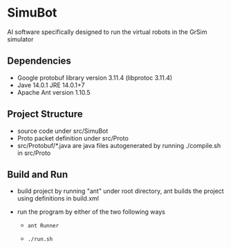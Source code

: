 # SimuBot
AI software specifically designed to run the virtual robots in the GrSim simulator

## Dependencies
* Google protobuf library version 3.11.4 (libprotoc 3.11.4)
* Jave 14.0.1 JRE 14.0.1+7
* Apache Ant version 1.10.5

## Project Structure
* source code under src/SimuBot
* Proto packet definition under src/Proto
* src/Protobuf/*.java are java files autogenerated by running ./compile.sh in src/Proto

## Build and Run

* build project by running "ant" under root directory, ant builds the project using definitions in build.xml

* run the program by either of the two following ways

  * ```shell
    ant Runner
    ```

  * ```shell
    ./run.sh
    ```

